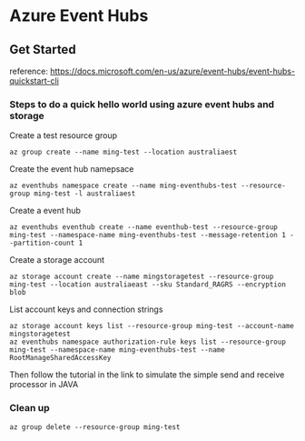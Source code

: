 # Azure Event Hubs

## Get Started

reference: https://docs.microsoft.com/en-us/azure/event-hubs/event-hubs-quickstart-cli

### Steps to do a quick hello world using azure event hubs and storage

Create a test resource group
```
az group create --name ming-test --location australiaest
````

Create the event hub namepsace
```
az eventhubs namespace create --name ming-eventhubs-test --resource-group ming-test -l australiaest
```

Create a event hub
```
az eventhubs eventhub create --name eventhub-test --resource-group ming-test --namespace-name ming-eventhubs-test --message-retention 1 --partition-count 1
```

Create a storage account
```
az storage account create --name mingstoragetest --resource-group ming-test --location australiaeast --sku Standard_RAGRS --encryption blob
```

List account keys and connection strings
```
az storage account keys list --resource-group ming-test --account-name mingstoragetest
az eventhubs namespace authorization-rule keys list --resource-group ming-test --namespace-name ming-eventhubs-test --name RootManageSharedAccessKey
```

Then follow the tutorial in the link to simulate the simple send and receive processor in JAVA

### Clean up
```
az group delete --resource-group ming-test
```